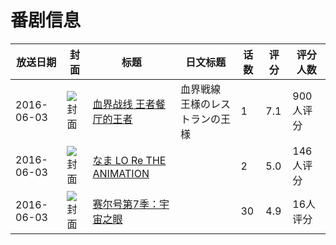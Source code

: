 # 番剧信息

|放送日期|封面|标题|日文标题|话数|评分|评分人数|
|---|---|---|---|---|---|---|
|2016-06-03|![封面](https://lain.bgm.tv/pic/cover/c/28/b8/166348_pk93W.jpg)|[血界战线 王者餐厅的王者](https://bangumi.tv/subject/166348)|血界戦線 王様のレストランの王様|1|7.1|900人评分|
|2016-06-03|![封面](https://bangumi.tv/img/no_icon_subject.png)|[なま LO Re THE ANIMATION](https://bangumi.tv/subject/179442)||2|5.0|146人评分|
|2016-06-03|![封面](https://lain.bgm.tv/pic/cover/c/c6/c4/463609_7cps6.jpg)|[赛尔号第7季：宇宙之眼](https://bangumi.tv/subject/463609)||30|4.9|16人评分|
